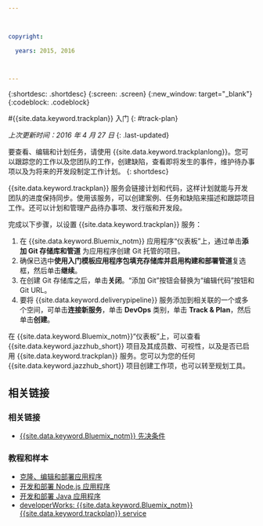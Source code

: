```yaml
---

 

copyright:

  years: 2015, 2016

 

---
```


{:shortdesc: .shortdesc}
{:screen: .screen}
{:new_window: target="_blank"}
{:codeblock: .codeblock}

#{{site.data.keyword.trackplan}} 入门 {: #track-plan}  

*上次更新时间：2016 年 4 月 27 日*
{: .last-updated}

要查看、编辑和计划任务，请使用 {{site.data.keyword.trackplanlong}}。您可以跟踪您的工作以及您团队的工作，创建缺陷，查看即将发生的事件，维护待办事项以及为将来的开发段制定工作计划。
{: shortdesc}

{{site.data.keyword.trackplan}} 服务会链接计划和代码，这样计划就能与开发团队的进度保持同步。使用该服务，可以创建案例、任务和缺陷来描述和跟踪项目工作。还可以计划和管理产品待办事项、发行版和开发段。

完成以下步骤，以设置 {{site.data.keyword.trackplan}} 服务：    

1. 在 {{site.data.keyword.Bluemix_notm}} 应用程序“仪表板”上，通过单击**添加 Git 存储库和管道** 为应用程序创建 Git 托管的项目。 
1. 确保已选中**使用入门模板应用程序包填充存储库并启用构建和部署管道**复选框，然后单击**继续**。   
1. 在创建 Git 存储库之后，单击**关闭**。“添加 Git”按钮会替换为“编辑代码”按钮和 Git URL。  
1. 要将 {{site.data.keyword.deliverypipeline}} 服务添加到相关联的一个或多个空间，可单击**连接新服务**，单击 **DevOps** 类别，单击 **Track & Plan**，然后单击**创建**。
   
在 {{site.data.keyword.Bluemix_notm}}“仪表板”上，可以查看 {{site.data.keyword.jazzhub_short}} 项目及其成员数、可视性，以及是否已启用 {{site.data.keyword.trackplan}} 服务。您可以为您的任何 {{site.data.keyword.jazzhub_short}} 项目创建工作项，也可以转至规划工具。 

<article class="topic reference nested1" aria-labelledby="d68e338" lang="en-us" id="rellinks">
<h2 class="topictitle2" id="d68e338">相关链接</h2>
<aside>
<div class="linklist" id="general"><h3 class="linklistlabel">相关链接</h3>
<ul>
<li><img src="./sout.gif" alt=""><a href="https://developer.ibm.com/bluemix/support/#prereqs" rel="external" title="（在新选项卡或窗口中打开）">{{site.data.keyword.Bluemix_notm}} 先决条件</a></li>
</ul>
</div>

<div class="linklist" id="samples">
<h3 class="linklistlabel">教程和样本</h3>
<ul>
<li><img src="./sout.gif" alt=""><a href="https://hub.jazz.net/tutorials/devopsweb/" rel="external" title="（在新选项卡或窗口中打开）">克隆、编辑和部署应用程序</a></li>
<li><img src="./sout.gif" alt=""><a href="https://hub.jazz.net/tutorials/jazzeditor" rel="external" title="（在新选项卡或窗口中打开）">开发和部署 Node.js 应用程序</a></li>
<li><img src="./sout.gif" alt=""><a href="https://hub.jazz.net/tutorials/jazzeditorjava" rel="external" title="（在新选项卡或窗口中）">开发和部署 Java 应用程序</a></li>
<li><img src="./sout.gif" alt=""><a href="http://www.ibm.com/developerworks/topics/track%20and%20plan%20service" rel="external" title="（在新选项卡或窗口中）">developerWorks: {{site.data.keyword.Bluemix_notm}} {{site.data.keyword.trackplan}} service</a></li>
</ul>
</div>
</aside>
</article>

